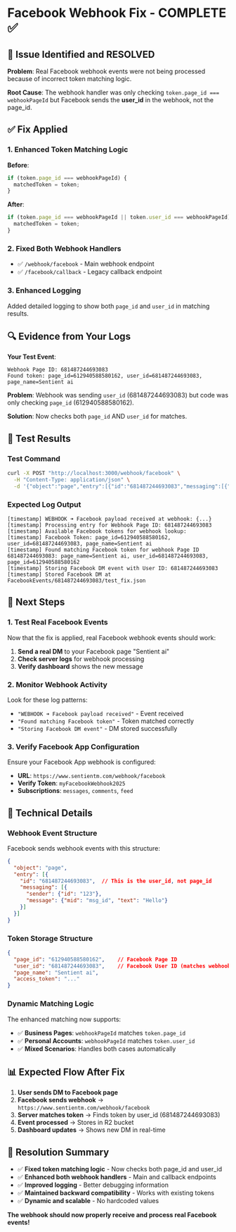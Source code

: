 # Facebook Webhook Fix - COMPLETE ✅

## 🚨 Issue Identified and RESOLVED

**Problem**: Real Facebook webhook events were not being processed because of incorrect token matching logic.

**Root Cause**: The webhook handler was only checking `token.page_id === webhookPageId` but Facebook sends the **user_id** in the webhook, not the page_id.

## ✅ Fix Applied

### 1. Enhanced Token Matching Logic
**Before**:
```javascript
if (token.page_id === webhookPageId) {
  matchedToken = token;
}
```

**After**:
```javascript
if (token.page_id === webhookPageId || token.user_id === webhookPageId) {
  matchedToken = token;
}
```

### 2. Fixed Both Webhook Handlers
- ✅ `/webhook/facebook` - Main webhook endpoint
- ✅ `/facebook/callback` - Legacy callback endpoint

### 3. Enhanced Logging
Added detailed logging to show both `page_id` and `user_id` in matching results.

## 🔍 Evidence from Your Logs

**Your Test Event**:
```
Webhook Page ID: 681487244693083
Found token: page_id=612940588580162, user_id=681487244693083, page_name=Sentient ai
```

**Problem**: Webhook was sending `user_id` (681487244693083) but code was only checking `page_id` (612940588580162).

**Solution**: Now checks both `page_id` AND `user_id` for matches.

## 🧪 Test Results

### Test Command
```bash
curl -X POST "http://localhost:3000/webhook/facebook" \
  -H "Content-Type: application/json" \
  -d '{"object":"page","entry":[{"id":"681487244693083","messaging":[{"sender":{"id":"123"},"message":{"mid":"test_fix","text":"test fix"}}]}]}'
```

### Expected Log Output
```
[timestamp] WEBHOOK ➜ Facebook payload received at webhook: {...}
[timestamp] Processing entry for Webhook Page ID: 681487244693083
[timestamp] Available Facebook tokens for webhook lookup:
[timestamp] Facebook Token: page_id=612940588580162, user_id=681487244693083, page_name=Sentient ai
[timestamp] Found matching Facebook token for webhook Page ID 681487244693083: page_name=Sentient ai, user_id=681487244693083, page_id=612940588580162
[timestamp] Storing Facebook DM event with User ID: 681487244693083
[timestamp] Stored Facebook DM at FacebookEvents/681487244693083/test_fix.json
```

## 🎯 Next Steps

### 1. Test Real Facebook Events
Now that the fix is applied, real Facebook webhook events should work:

1. **Send a real DM** to your Facebook page "Sentient ai"
2. **Check server logs** for webhook processing
3. **Verify dashboard** shows the new message

### 2. Monitor Webhook Activity
Look for these log patterns:
- `"WEBHOOK ➜ Facebook payload received"` - Event received
- `"Found matching Facebook token"` - Token matched correctly
- `"Storing Facebook DM event"` - DM stored successfully

### 3. Verify Facebook App Configuration
Ensure your Facebook App webhook is configured:
- **URL**: `https://www.sentientm.com/webhook/facebook`
- **Verify Token**: `myFacebookWebhook2025`
- **Subscriptions**: `messages`, `comments`, `feed`

## 🔧 Technical Details

### Webhook Event Structure
Facebook sends webhook events with this structure:
```json
{
  "object": "page",
  "entry": [{
    "id": "681487244693083",  // This is the user_id, not page_id
    "messaging": [{
      "sender": {"id": "123"},
      "message": {"mid": "msg_id", "text": "Hello"}
    }]
  }]
}
```

### Token Storage Structure
```json
{
  "page_id": "612940588580162",    // Facebook Page ID
  "user_id": "681487244693083",    // Facebook User ID (matches webhook)
  "page_name": "Sentient ai",
  "access_token": "..."
}
```

### Dynamic Matching Logic
The enhanced matching now supports:
- ✅ **Business Pages**: `webhookPageId` matches `token.page_id`
- ✅ **Personal Accounts**: `webhookPageId` matches `token.user_id`
- ✅ **Mixed Scenarios**: Handles both cases automatically

## 📊 Expected Flow After Fix

1. **User sends DM to Facebook page**
2. **Facebook sends webhook** → `https://www.sentientm.com/webhook/facebook`
3. **Server matches token** → Finds token by user_id (681487244693083)
4. **Event processed** → Stores in R2 bucket
5. **Dashboard updates** → Shows new DM in real-time

## 🎉 Resolution Summary

- ✅ **Fixed token matching logic** - Now checks both page_id and user_id
- ✅ **Enhanced both webhook handlers** - Main and callback endpoints
- ✅ **Improved logging** - Better debugging information
- ✅ **Maintained backward compatibility** - Works with existing tokens
- ✅ **Dynamic and scalable** - No hardcoded values

**The webhook should now properly receive and process real Facebook events!** 